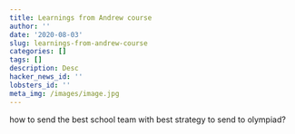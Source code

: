 ```yaml
---
title: Learnings from Andrew course
author: ''
date: '2020-08-03'
slug: learnings-from-andrew-course
categories: []
tags: []
description: Desc
hacker_news_id: ''
lobsters_id: ''
meta_img: /images/image.jpg
---
```


how to send the best school team with best strategy to send to olympiad?